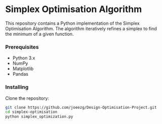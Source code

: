 # Simplex Optimisation Algorithm

This repository contains a Python implementation of the
Simplex Optimisation Algorithm. The algorithm iteratively 
refines a simplex to find the minimum of a given function.

### Prerequisites

- Python 3.x
- NumPy
- Matplotlib
- Pandas

### Installing 

Clone the repository:

```bash
git clone https://github.com/joeezg/Design-Optimisation-Project.git
cd simplex-optimisation
python simplex_optimization.py
```
